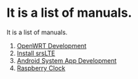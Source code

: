 # It is a list of manuals.

It is a list of manuals.

1. [OpenWRT Development][link1]
2. [Install srsLTE][link2]
3. [Android System App Development][link3]
4. [Raspberry Clock][link4]



[link1]: ./Openwrt%20Development.md
[link2]: ./Install_srsLTE.md
[link3]: ./AndroidSysAppDevelopment.md
[link4]: ./Raspberry_Related.md


<!---
https://github.com/xietian1/MyManual/blob/master/Openwrt%20Development.md
https://github.com/xietian1/MyManual/blob/master/Install_srsLTE.md
https://github.com/xietian1/MyManual/blob/master/AndroidSysAppDevelopment.md
https://github.com/xietian1/MyManual/blob/master/Raspberry_Related.md
-->
